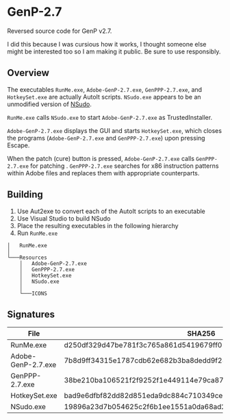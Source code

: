 # GenP-2.7

Reversed source code for GenP v2.7. 

I did this because I was cursious how it works, I thought someone else might be interested too so I am making it public. Be sure to use responsibly.

## Overview

The executables `RunMe.exe`, `Adobe-GenP-2.7.exe`, `GenPPP-2.7.exe`, and `HotkeySet.exe` are actually AutoIt scripts. `NSudo.exe` appears to be an unmodified version of [NSudo](https://github.com/m2team/NSudo).

`RunMe.exe` calls `NSudo.exe` to start `Adobe-GenP-2.7.exe` as TrustedInstaller.

`Adobe-GenP-2.7.exe` displays the GUI and starts `HotkeySet.exe`, which closes the programs (`Adobe-GenP-2.7.exe` and `GenPPP-2.7.exe`) upon pressing Escape.

When the patch (cure) button is pressed, `Adobe-GenP-2.7.exe` calls `GenPPP-2.7.exe` for patching . `GenPPP-2.7.exe` searches for x86 instruction patterns within Adobe files and replaces them with appropriate counterparts.

## Building

1. Use Aut2exe to convert each of the AutoIt scripts to an executable
2. Use Visual Studio to build NSudo
3. Place the resulting executables in the following hierarchy
4. Run `RunMe.exe`

```
│   RunMe.exe
│
└───Resources
    │   Adobe-GenP-2.7.exe
    │   GenPPP-2.7.exe
    │   HotkeySet.exe
    │   NSudo.exe
    │
    └───ICONS
```

## Signatures

|File|SHA256|
|-|-|
|RunMe.exe|d250df329d47be781f3c765a861d5419679ff01ac8edfdb148e95c16e2b0300e|
|Adobe-GenP-2.7.exe|7b8d9ff34315e1787cdb62e682b3ba8dedd9f28d7cd374afe057babaf335edd4|
|GenPPP-2.7.exe|38be210ba106521f2f9252f1e449114e79ca87c6573f63e95070f03a15489672|
|HotkeySet.exe|bad9e6dfbf82dd82d851eda9dc884c710349ce338203833b7d1e9615fa7b55b6|
|NSudo.exe|19896a23d7b054625c2f6b1ee1551a0da68ad25cddbb24510a3b74578418e618|
